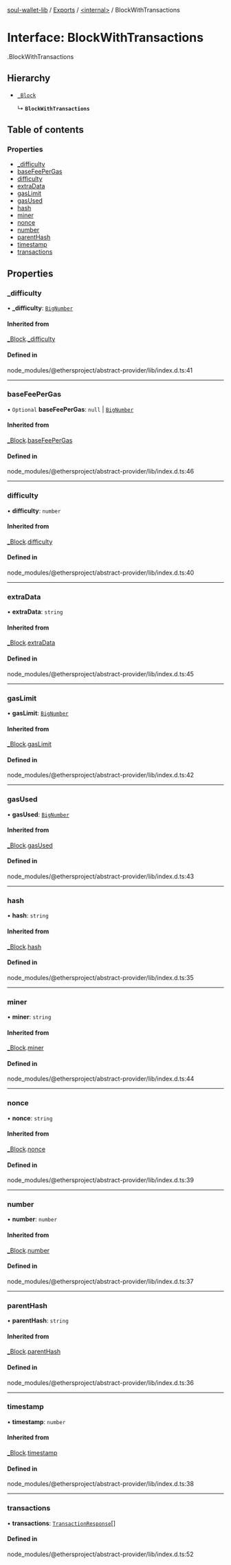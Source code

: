 [soul-wallet-lib](../README.md) / [Exports](../modules.md) / [<internal\>](../modules/internal_.md) / BlockWithTransactions

# Interface: BlockWithTransactions

[<internal>](../modules/internal_.md).BlockWithTransactions

## Hierarchy

- [`_Block`](internal_._Block.md)

  ↳ **`BlockWithTransactions`**

## Table of contents

### Properties

- [\_difficulty](internal_.BlockWithTransactions.md#_difficulty)
- [baseFeePerGas](internal_.BlockWithTransactions.md#basefeepergas)
- [difficulty](internal_.BlockWithTransactions.md#difficulty)
- [extraData](internal_.BlockWithTransactions.md#extradata)
- [gasLimit](internal_.BlockWithTransactions.md#gaslimit)
- [gasUsed](internal_.BlockWithTransactions.md#gasused)
- [hash](internal_.BlockWithTransactions.md#hash)
- [miner](internal_.BlockWithTransactions.md#miner)
- [nonce](internal_.BlockWithTransactions.md#nonce)
- [number](internal_.BlockWithTransactions.md#number)
- [parentHash](internal_.BlockWithTransactions.md#parenthash)
- [timestamp](internal_.BlockWithTransactions.md#timestamp)
- [transactions](internal_.BlockWithTransactions.md#transactions)

## Properties

### \_difficulty

• **\_difficulty**: [`BigNumber`](../classes/internal_.BigNumber.md)

#### Inherited from

[_Block](internal_._Block.md).[_difficulty](internal_._Block.md#_difficulty)

#### Defined in

node_modules/@ethersproject/abstract-provider/lib/index.d.ts:41

___

### baseFeePerGas

• `Optional` **baseFeePerGas**: ``null`` \| [`BigNumber`](../classes/internal_.BigNumber.md)

#### Inherited from

[_Block](internal_._Block.md).[baseFeePerGas](internal_._Block.md#basefeepergas)

#### Defined in

node_modules/@ethersproject/abstract-provider/lib/index.d.ts:46

___

### difficulty

• **difficulty**: `number`

#### Inherited from

[_Block](internal_._Block.md).[difficulty](internal_._Block.md#difficulty)

#### Defined in

node_modules/@ethersproject/abstract-provider/lib/index.d.ts:40

___

### extraData

• **extraData**: `string`

#### Inherited from

[_Block](internal_._Block.md).[extraData](internal_._Block.md#extradata)

#### Defined in

node_modules/@ethersproject/abstract-provider/lib/index.d.ts:45

___

### gasLimit

• **gasLimit**: [`BigNumber`](../classes/internal_.BigNumber.md)

#### Inherited from

[_Block](internal_._Block.md).[gasLimit](internal_._Block.md#gaslimit)

#### Defined in

node_modules/@ethersproject/abstract-provider/lib/index.d.ts:42

___

### gasUsed

• **gasUsed**: [`BigNumber`](../classes/internal_.BigNumber.md)

#### Inherited from

[_Block](internal_._Block.md).[gasUsed](internal_._Block.md#gasused)

#### Defined in

node_modules/@ethersproject/abstract-provider/lib/index.d.ts:43

___

### hash

• **hash**: `string`

#### Inherited from

[_Block](internal_._Block.md).[hash](internal_._Block.md#hash)

#### Defined in

node_modules/@ethersproject/abstract-provider/lib/index.d.ts:35

___

### miner

• **miner**: `string`

#### Inherited from

[_Block](internal_._Block.md).[miner](internal_._Block.md#miner)

#### Defined in

node_modules/@ethersproject/abstract-provider/lib/index.d.ts:44

___

### nonce

• **nonce**: `string`

#### Inherited from

[_Block](internal_._Block.md).[nonce](internal_._Block.md#nonce)

#### Defined in

node_modules/@ethersproject/abstract-provider/lib/index.d.ts:39

___

### number

• **number**: `number`

#### Inherited from

[_Block](internal_._Block.md).[number](internal_._Block.md#number)

#### Defined in

node_modules/@ethersproject/abstract-provider/lib/index.d.ts:37

___

### parentHash

• **parentHash**: `string`

#### Inherited from

[_Block](internal_._Block.md).[parentHash](internal_._Block.md#parenthash)

#### Defined in

node_modules/@ethersproject/abstract-provider/lib/index.d.ts:36

___

### timestamp

• **timestamp**: `number`

#### Inherited from

[_Block](internal_._Block.md).[timestamp](internal_._Block.md#timestamp)

#### Defined in

node_modules/@ethersproject/abstract-provider/lib/index.d.ts:38

___

### transactions

• **transactions**: [`TransactionResponse`](internal_.TransactionResponse.md)[]

#### Defined in

node_modules/@ethersproject/abstract-provider/lib/index.d.ts:52
